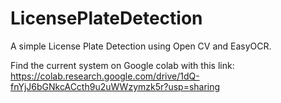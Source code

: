 # LicensePlateDetection
A simple License Plate Detection using Open CV and EasyOCR.

Find the current system on Google colab with this link: https://colab.research.google.com/drive/1dQ-fnYjJ6bGNkcACcth9u2uWWzymzk5r?usp=sharing
